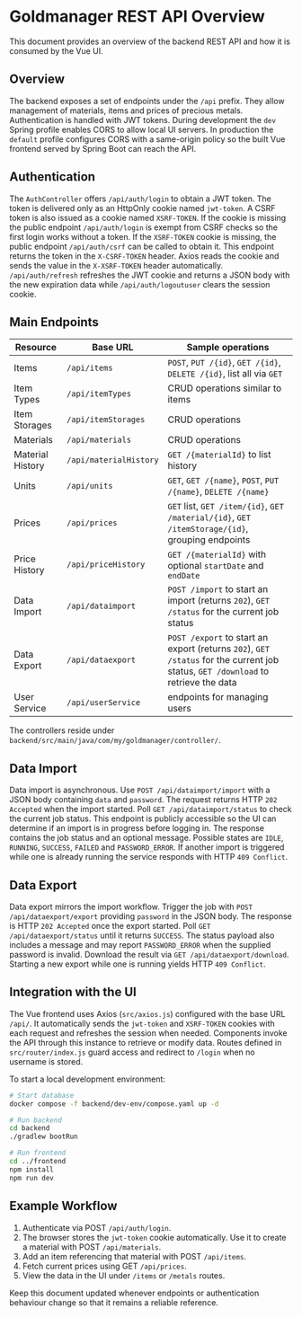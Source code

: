 # Goldmanager REST API Overview

This document provides an overview of the backend REST API and how it is consumed by the Vue UI.

## Overview

The backend exposes a set of endpoints under the `/api` prefix. They allow management of materials, items and prices of precious metals. Authentication is handled with JWT tokens. During development the `dev` Spring profile enables CORS to allow local UI servers. In production the `default` profile configures CORS with a same-origin policy so the built Vue frontend served by Spring Boot can reach the API.

## Authentication

The `AuthController` offers `/api/auth/login` to obtain a JWT token. The token is
delivered only as an HttpOnly cookie named `jwt-token`. A CSRF token is also
issued as a cookie named `XSRF-TOKEN`. If the cookie is missing the public endpoint
`/api/auth/login` is exempt from CSRF checks so the first login works without a token. If
the `XSRF-TOKEN` cookie is missing, the public endpoint `/api/auth/csrf` can be called to obtain it.
This endpoint returns the token in the `X-CSRF-TOKEN` header. Axios reads the cookie and sends the
value in the `X-XSRF-TOKEN` header automatically. `/api/auth/refresh` refreshes
the JWT cookie and returns a JSON body with the new expiration data while
`/api/auth/logoutuser` clears the session cookie.

## Main Endpoints

| Resource | Base URL | Sample operations |
|----------|---------|------------------|
| Items | `/api/items` | `POST`, `PUT /{id}`, `GET /{id}`, `DELETE /{id}`, list all via `GET` |
| Item Types | `/api/itemTypes` | CRUD operations similar to items |
| Item Storages | `/api/itemStorages` | CRUD operations |
| Materials | `/api/materials` | CRUD operations |
| Material History | `/api/materialHistory` | `GET /{materialId}` to list history |
| Units | `/api/units` | `GET`, `GET /{name}`, `POST`, `PUT /{name}`, `DELETE /{name}` |
| Prices | `/api/prices` | `GET` list, `GET /item/{id}`, `GET /material/{id}`, `GET /itemStorage/{id}`, grouping endpoints |
| Price History | `/api/priceHistory` | `GET /{materialId}` with optional `startDate` and `endDate` |
| Data Import | `/api/dataimport` | `POST /import` to start an import (returns `202`), `GET /status` for the current job status |
| Data Export | `/api/dataexport` | `POST /export` to start an export (returns `202`), `GET /status` for the current job status, `GET /download` to retrieve the data |
| User Service | `/api/userService` | endpoints for managing users |

The controllers reside under `backend/src/main/java/com/my/goldmanager/controller/`.

## Data Import

Data import is asynchronous. Use `POST /api/dataimport/import` with a JSON body containing `data` and
`password`. The request returns HTTP `202 Accepted` when the import started. Poll
`GET /api/dataimport/status` to check the current job status. This endpoint is publicly accessible so the
UI can determine if an import is in progress before logging in. The response contains the job status and
an optional message. Possible states are `IDLE`, `RUNNING`, `SUCCESS`, `FAILED` and `PASSWORD_ERROR`.
If another import is triggered while one is already running the service responds with HTTP `409 Conflict`.

## Data Export

Data export mirrors the import workflow. Trigger the job with `POST /api/dataexport/export` providing
`password` in the JSON body. The response is HTTP `202 Accepted` once the export started. Poll
`GET /api/dataexport/status` until it returns `SUCCESS`. The status payload also includes a message and
may report `PASSWORD_ERROR` when the supplied password is invalid. Download the result via
`GET /api/dataexport/download`. Starting a new export while one is running yields HTTP `409 Conflict`.

## Integration with the UI

The Vue frontend uses Axios (`src/axios.js`) configured with the base URL `/api/`.
It automatically sends the `jwt-token` and `XSRF-TOKEN` cookies with each
request and refreshes the session when needed. Components invoke the API through
this instance to retrieve or modify data. Routes defined in `src/router/index.js`
guard access and redirect to `/login` when no username is stored.

To start a local development environment:

```bash
# Start database
docker compose -f backend/dev-env/compose.yaml up -d

# Run backend
cd backend
./gradlew bootRun

# Run frontend
cd ../frontend
npm install
npm run dev
```

## Example Workflow

1. Authenticate via POST `/api/auth/login`.
2. The browser stores the `jwt-token` cookie automatically. Use it to create a material with POST `/api/materials`.
3. Add an item referencing that material with POST `/api/items`.
4. Fetch current prices using GET `/api/prices`.
5. View the data in the UI under `/items` or `/metals` routes.

Keep this document updated whenever endpoints or authentication behaviour change so that it remains a reliable reference.

